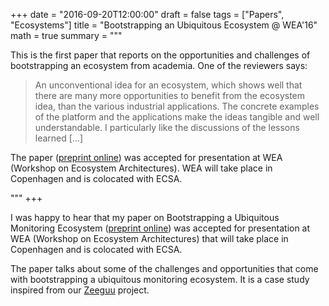 +++
date = "2016-09-20T12:00:00"
draft = false
tags = ["Papers", "Ecosystems"]
title = "Bootstrapping an Ubiquitous Ecosystem @ WEA'16"
math = true
summary = """

This is the first paper that reports on the opportunities and challenges of bootstrapping an ecosystem from academia. One of the reviewers says:

> An unconventional idea for an ecosystem, which shows well that there are many more opportunities to benefit from the ecosystem idea, than the various industrial applications. The concrete examples of the platform and the applications make the ideas tangible and well understandable. I particularly like the discussions of the lessons learned [...]

The paper ([preprint online](https://github.com/mircealungu/Bootstrapping_an_Ecosystem__WEA16/blob/master/preprint.pdf)) was accepted for presentation at WEA (Workshop on Ecosystem Architectures). WEA will take place in Copenhagen and is colocated with ECSA. 

"""
+++

I was happy to hear that my paper on Bootstrapping a Ubiquitous Monitoring Ecosystem ([preprint online](https://github.com/mircealungu/Bootstrapping_an_Ecosystem__WEA16/blob/master/preprint.pdf)) was accepted for presentation at WEA (Workshop on Ecosystem Architectures) that will take place in Copenhagen and is colocated with ECSA.

The paper talks about some of the challenges and 
opportunities that come with bootstrapping a 
ubiquitous monitoring ecosystem. It is a case 
study inspired from our [Zeeguu](https://zeeguu.unibe.ch) project.
